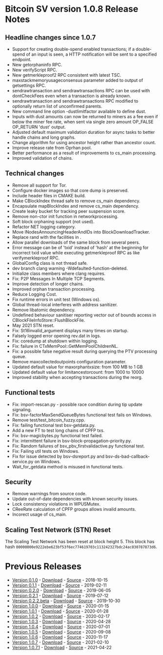 # Bitcoin SV version 1.0.8 Release Notes

## Headline changes since 1.0.7
* Support for creating double-spend enabled transactions; if a double-spend of an input is seen, a HTTP notification will be sent to a specified endpoint.
* New getorphaninfo RPC.
* New verifyScript RPC.
* New getmerkleproof2 RPC consistent with latest TSC.
* maxstackmemoryusageconsensus parameter added to output of getsettings RPC.
* sendrawtransaction and sendrawtransactions RPC can be used with dontCheckFees even when a transaction is already known.
* sendrawtransaction and sendrawtransactions RPC modified to optionally return list of unconfirmed parents.
* New command line option -dustlimitfactor available to define dust.
* Inputs with dust amounts can now be returned to miners as a fee even if below the miner fee rate, when sent via single zero amount OP_FALSE OP_RETURN 'dust' output.
* Adjusted default maximum validation duration for async tasks to better handle chains and long graphs.
* Change algorithm for using ancestor height rather than ancestor count.
* Improve release rate from Oprhan pool.
* Better performance as a result of improvements to cs_main processing.
* Improved validation of chains.

## Technical changes
* Remove all support for Tor.
* Configure docker images so that core dump is preserved.
* Include header files in CMAKE build.
* Make CBlockIndex thread safe to remove cs_main dependency.
* Encapsulate mapBlockIndex and remove cs_main dependency.
* Create leaky bucket for tracking peer suspension score.
* Remove non-ctor init function in networkprocessing.
* Soft block orphaning support (not used).
* Refactor NET logging category.
* Move lNodesAnnouncingHeaderAndIDs into BlockDownloadTracker.
* Replace rand with the facilities in <random>.
* Allow parallel downloads of the same block from several peers.
* Error message can be of 'txid' instead of 'hash' at the beginning for incorrect txid value while executing getmerkleproof RPC as like verifymerkleproof RPC.
* GlobalConfig class is not thread safe.
* dev branch clang warning -Wdefaulted-function-deleted.
* Initialize class members where clang requires.
* Fix: P2P Messages In Multiple TCP Segments.
* Improve detection of longer chains.
* Improved orphan transaction processing.
* Reduce Logging Cost.
* Fix runtime errors in unit test (Windows os).
* Global thread-local interferes with address sanitizer.
* Remove libatomic dependency.
* Undefined behaviour sanitiser reporting vector out of bounds access in CBlockFileInfoStore::FlushBlockFile.
* May 2021 STN reset.
* Fix: St16invalid_argument displays many times on startup.
* Falsely logged error opening rev<xxxx>.dat in logs.
* Fix: coredump at shutdown within logging.
* Fix: failure in CTxMemPool::GetMemPoolChildrenNL.
* Fix: a possible false negative result during querying the PTV processing queue.
* Remove maxcollectedoutpoints configuration parameter.
* Updated default value for maxorphantxsize: from 100 MB to 1 GB
* Updated default value for limitancestorcount: from 1000 to 10000
* Improved stability when accepting transactions during the reorg.

## Functional tests
* Fix: import-rescan.py - possible race condition during tip update signaling.
* Fix: bsv-factorMaxSendQueueBytes functional test fails on Windows.
* Remove test/test_bitcoin_fuzzy.cpp.
* Fix: failing functional test bsv-getdata.py.
* Add a new FT to test long chains of CPFP txs.
* Fix: bsv-magicbytes.py functional test failed.
* Fix: internittent failure in bsv-block-propagation-priority.py.
* Fix: Random failures of bsv_pbv_firstvalidactive.py functional test.
* Fix: Failing util tests on Windows.
* Fix for issue detected by bsv-dsreport.py and bsv-ds-bad-callback-service.py on Windows.
* Wait_for_getdata method is misused in functional tests.

## Security
* Remove warnings from source code.
* Update out-of-date dependencies with known security issues.
* Lock consistency violations in WPUSMutex.
* CReeRate calculation of CPFP groups allows invalid amounts.
* Incorect usage of cs_main.

## Scaling Test Network (STN) Reset
The Scaling Test Network has been reset at block height 5. This block has hash 
`00000000e9222ebe623bf53f6ec774619703c113242327bdc24ac830787873d6`.

# Previous Releases
* [Version 0.1.0](release-notes-v0.1.0.md) - [Download](https://download.bitcoinsv.io/bitcoinsv/0.1.0/) - [Source](https://github.com/bitcoin-sv/bitcoin-sv/tree/v0.1.0) - 2018-10-15
* [Version 0.1.1](release-notes-v0.1.1.md) - [Download](https://download.bitcoinsv.io/bitcoinsv/0.1.1/) - [Source](https://github.com/bitcoin-sv/bitcoin-sv/tree/v0.1.1) - 2019-02-11
* [Version 0.2.0](release-notes-v0.2.0.md) - [Download](https://download.bitcoinsv.io/bitcoinsv/0.2.0/) - [Source](https://github.com/bitcoin-sv/bitcoin-sv/tree/v0.2.0) - 2019-06-05
* [Version 0.2.1](release-notes-v0.2.1.md) - [Download](https://download.bitcoinsv.io/bitcoinsv/0.2.1/) - [Source](https://github.com/bitcoin-sv/bitcoin-sv/tree/v0.2.1) - 2019-07-12
* [Version 0.2.2.beta](release-notes-v0.2.2-beta.md) - [Download](https://download.bitcoinsv.io/bitcoinsv/0.2.2.beta/) - [Source](https://github.com/bitcoin-sv/bitcoin-sv/tree/v0.2.2.beta) - 2019-10-30
* [Version 1.0.0](release-notes-v1.0.0.md) - [Download](https://download.bitcoinsv.io/bitcoinsv/1.0.0/) - [Source](https://github.com/bitcoin-sv/bitcoin-sv/tree/v1.0.0) - 2020-01-15
* [Version 1.0.1](release-notes-v1.0.1.md) - [Download](https://download.bitcoinsv.io/bitcoinsv/1.0.1/) - [Source](https://github.com/bitcoin-sv/bitcoin-sv/tree/v1.0.1) - 2020-01-28
* [Version 1.0.2](release-notes-v1.0.2.md) - [Download](https://download.bitcoinsv.io/bitcoinsv/1.0.2/) - [Source](https://github.com/bitcoin-sv/bitcoin-sv/tree/v1.0.2) - 2020-02-17
* [Version 1.0.3](release-notes-v1.0.3.md) - [Download](https://download.bitcoinsv.io/bitcoinsv/1.0.3/) - [Source](https://github.com/bitcoin-sv/bitcoin-sv/tree/v1.0.3) - 2020-04-28
* [Version 1.0.4](release-notes-v1.0.4.md) - [Download](https://download.bitcoinsv.io/bitcoinsv/1.0.4/) - [Source](https://github.com/bitcoin-sv/bitcoin-sv/tree/v1.0.4) - 2020-07-01
* [Version 1.0.5](release-notes-v1.0.5.md) - [Download](https://download.bitcoinsv.io/bitcoinsv/1.0.5/) - [Source](https://github.com/bitcoin-sv/bitcoin-sv/tree/v1.0.5) - 2020-09-08
* [Version 1.0.6](release-notes-v1.0.6.md) - [Download](https://download.bitcoinsv.io/bitcoinsv/1.0.6/) - [Source](https://github.com/bitcoin-sv/bitcoin-sv/tree/v1.0.6) - 2020-11-17
* [Version 1.0.7](release-notes-v1.0.7.md) - [Download](https://download.bitcoinsv.io/bitcoinsv/1.0.7/) - [Source](https://github.com/bitcoin-sv/bitcoin-sv/tree/v1.0.7) - 2021-02-10
* [Version 1.0.7.1](release-notes-v1.0.7.1.md) - [Download](https://download.bitcoinsv.io/bitcoinsv/1.0.7.1/) - [Source](https://github.com/bitcoin-sv/bitcoin-sv/tree/v1.0.7.1) - 2021-04-22
